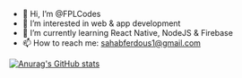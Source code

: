 - 👋 Hi, I’m @FPLCodes
- 👀 I’m interested in web & app development
- 🌱 I’m currently learning React Native, NodeJS & Firebase
- 📫 How to reach me: sahabferdous1@gmail.com

[![Anurag's GitHub stats](https://github-readme-stats.vercel.app/api?username=FPLCodes&show_icons=true&theme=radical)](https://github.com/anuraghazra/github-readme-stats)
<!---
FPLCodes/FPLCodes is a ✨ special ✨ repository because its `README.md` (this file) appears on your GitHub profile.
You can click the Preview link to take a look at your changes.
--->
